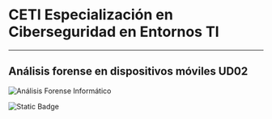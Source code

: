 # CETI Especialización en Ciberseguridad en Entornos TI
---
## Análisis forense en dispositivos móviles UD02

![Análisis Forense Informático](./Portada-AFI02.png "Análisis forense en dispositivos móviles") 

![Static Badge](https://img.shields.io/badge/%E2%9C%85%20Calificaci%C3%B3n%3A-10-%2362f395?style=for-the-badge&labelColor=%2362f395&color=%2362f395)


